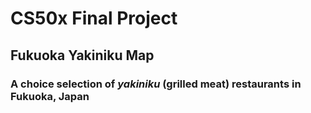 # CS50x Final Project

## Fukuoka Yakiniku Map

### A choice selection of _yakiniku_ (grilled meat) restaurants in Fukuoka, Japan
